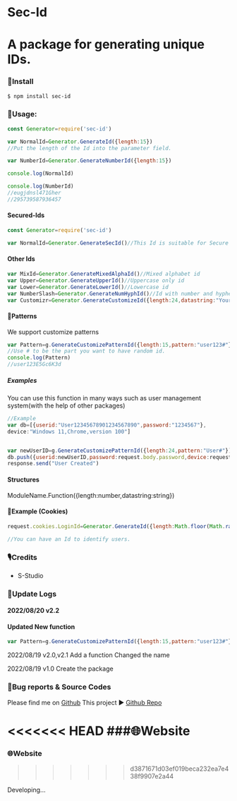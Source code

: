 # Sec-Id 

# A package for generating unique IDs.

### 🔽Install
```bash
$ npm install sec-id
```

### 🔨Usage:

```javascript
const Generator=require('sec-id')

var NormalId=Generator.GenerateId({length:15})
//Put the length of the Id into the parameter field.

var NumberId=Generator.GenerateNumberId({length:15})

console.log(NormalId)

console.log(NumberId)
//eugjdnsl471Gher
//295739587936457
```
#### Secured-Ids
```javascript
const Generator=require('sec-id')

var NormalId=Generator.GenerateSecId()//This Id is suitable for Secure Purposes
```
#### Other Ids
```javascript
var MixId=Generator.GenerateMixedAlphaId()//Mixed alphabet id
var Upper=Generator.GenerateUpperId()//Uppercase only id
var Lower=Generator.GenerateLowerId()//Lowercase id
var NumberSlash=Generator.GenerateNumHyphId()//Id with number and hyphen -
var Customizr=Generator.GenerateCustomizeId({length:24,datastring:"YourDataString"})//Get ID with custumized characters
```

#### 🌄Patterns
We support customize patterns
```javascript
var Pattern=g.GenerateCustomizePatternId({length:15,pattern:"user123#"})
//Use # to be the part you want to have random id.
console.log(Pattern)
//user123E5Gc6K3d
```
##### Examples
You can use this function in many ways such as user management system(with the help of other packages)
```javascript
//Example
var db=[{userid:"User12345678901234567890",password:"1234567"},
device:"Windows 11,Chrome,version 100"]


var newUserID=g.GenerateCustomizePatternId({length:24,pattern:"User#"})
db.push({userid:newUserID,password:request.body.password,device:request.body.device})
response.send("User Created")
```
#### Structures
ModuleName.Function({length:number,datastring:string})
#### 🍪Example (Cookies)
```javascript
request.cookies.LoginId=Generator.GenerateId({length:Math.floor(Math.random()*88)+12})

//You can have an Id to identify users.
```
### 🎙Credits

- S-Studio

### 🎉Update Logs
#### 2022/08/20 v2.2
#### Updated New function
```javascript
var Pattern=g.GenerateCustomizePatternId({length:15,pattern:"user123#"})
```

2022/08/19 v2.0,v2.1
Add a function
Changed the name

2022/08/19 v1.0
Create the package

### 🧪Bug reports & Source Codes
Please find me on [Github](https://github.com/ScratchCoder135)
This project ▶ [Github Repo](https://github.com/ScratchCoder135/IdGen-NPM)

<<<<<<< HEAD
###🌐Website
=======
### 🌐Website
>>>>>>> d3871671d03ef019beca232ea7e438f9907e2a44

Developing...

